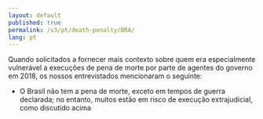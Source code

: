 ```yaml
---
layout: default
published: true
permalink: /v3/pt/death-penalty/BRA/
lang: pt
---
```


Quando solicitados a fornecer mais contexto sobre quem era especialmente vulnerável a execuções de pena de morte por parte de agentes do governo em 2018, os nossos entrevistados mencionaram o seguinte:
-	O Brasil não tem a pena de morte, exceto em tempos de guerra declarada; no entanto, muitos estão em risco de execução extrajudicial, como discutido acima
